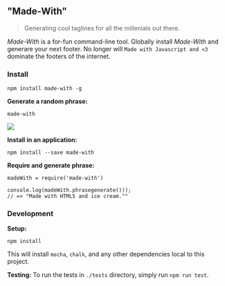 ## "Made-With"
>Generating cool taglines for all the millenials out there.

_Made-With_ is a for-fun command-line tool. Globally install _Made-With_ and generare your next footer. No longer will `Made with Javascript and <3` dominate the footers of the internet.

### Install

`npm install made-with -g`

**Generate a random phrase:**

`made-with`

![](https://cloud.githubusercontent.com/assets/12987958/13902542/85e34662-ee22-11e5-8c3c-b49b27973d64.png)

**Install in an application:**

`npm install --save made-with`


**Require and generate phrase:**

```
madeWith = require('made-with')

console.log(madeWith.phrasegenerate()));
// => "Made with HTML5 and ice cream.""
```

### Development

**Setup:**

`npm install`

This will install `mocha`, `chalk`, and any other dependencies local to this project.

**Testing:**
To run the tests in `./tests` directory, simply run `npm run test`.
